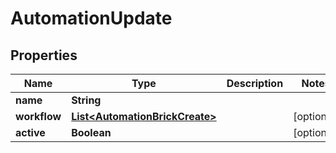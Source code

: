 

# AutomationUpdate


## Properties

| Name | Type | Description | Notes |
|------------ | ------------- | ------------- | -------------|
|**name** | **String** |  |  |
|**workflow** | [**List&lt;AutomationBrickCreate&gt;**](AutomationBrickCreate.md) |  |  [optional] |
|**active** | **Boolean** |  |  [optional] |



